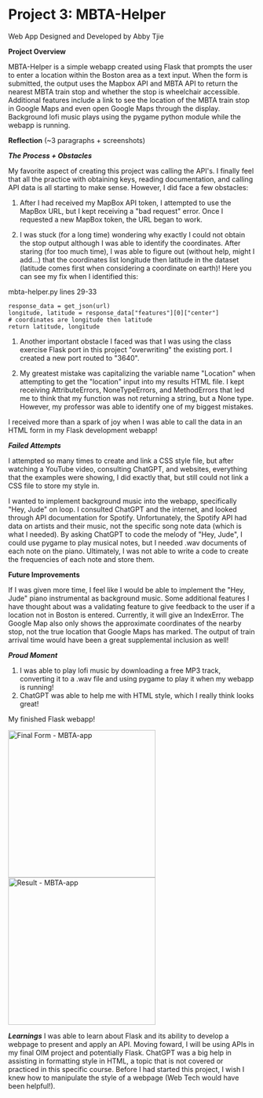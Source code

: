 # Project 3: MBTA-Helper
Web App Designed and Developed by Abby Tjie

**Project Overview**
   
   MBTA-Helper is a simple webapp created using Flask that prompts the user to enter a location within the Boston area as a text input. When the form is submitted, the output uses the Mapbox API and MBTA API to return the nearest MBTA train stop and whether the stop is wheelchair accessible. Additional features include a link to see the location of the MBTA train stop in Google Maps and even open Google Maps through the display. Background lofi music plays using the pygame python module while the webapp is running.

**Reflection** (~3 paragraphs + screenshots)

***The Process + Obstacles***

My favorite aspect of creating this project was calling the API's. I finally feel that all the practice with obtaining keys, reading documentation, and calling API data is all starting to make sense. However, I did face a few obstacles:
1. After I had received my MapBox API token, I attempted to use the MapBox URL, but I kept receiving a "bad request" error. Once I requested a new MapBox token, the URL began to work.
   
2. I was stuck (for a long time) wondering why exactly I could not obtain the stop output although I was able to identify the coordinates. After staring (for too much time), I was able to figure out (without help, might I add...) that the coordinates list longitude then latitude in the dataset (latitude comes first when considering a coordinate on earth)! Here you can see my fix when I identified this:
   
mbta-helper.py  lines 29-33
   
    response_data = get_json(url)
    longitude, latitude = response_data["features"][0]["center"]  
    # coordinates are longitude then latitude
    return latitude, longitude

1. Another important obstacle I faced was that I was using the class exercise Flask port in this project "overwriting" the existing port. I created a new port routed to "3640".

2. My greatest  mistake was capitalizing the variable name "Location" when attempting to get the "location" input into my results HTML file. I kept receiving AttributeErrors, NoneTypeErrors, and MethodErrors that led me to think that my function was not returning a string, but a None type. However, my professor was able to identify one of my biggest mistakes.

I received more than a spark of joy when I was able to call the data in an HTML form in my Flask development webapp!

***Failed Attempts***

I attempted so many times to create and link a CSS style file, but after watching a YouTube video, consulting ChatGPT, and websites, everything that the examples were showing, I did exactly that, but still could not link a CSS file to store my style in.

I wanted to implement background music into the webapp, specifically "Hey, Jude" on loop. I consulted ChatGPT and the internet, and looked through API documentation for Spotify. Unfortunately, the Spotify API had data on artists and their music, not the specific song note data (which is what I needed). By asking ChatGPT to code the melody of "Hey, Jude", I could use pygame to play musical notes, but I needed .wav documents of each note on the piano. Ultimately, I was not able to write a code to create the frequencies of each note and store them. 

**Future Improvements**

If I was given more time, I feel like I would be able to implement the "Hey, Jude" piano instrumental as background music. Some additional features I have thought about was a validating feature to give feedback to the user if a location not in Boston is entered. Currently, it will give an IndexError. The Google Map also only shows the approximate coordinates of the nearby stop, not the true location that Google Maps has marked. The output of train arrival time would have been a great supplemental inclusion as well!

***Proud Moment***
1. I was able to play lofi music by downloading a free MP3 track, converting it to a .wav file and using pygame to play it when my webapp is running!
2. ChatGPT was able to help me with HTML style, which I really think looks great!

My finished Flask webapp!

<img width="300" alt="Final Form - MBTA-app" src="https://user-images.githubusercontent.com/122930813/230264443-bdabdf43-f343-4528-b312-e2b3db60984c.PNG">

<img width="300" alt="Result - MBTA-app" src="https://user-images.githubusercontent.com/122930813/230264464-ded85e97-8569-4d3c-bfd4-4420f09ed938.PNG">

***Learnings***
I was able to learn about Flask and its ability to develop a webpage to present and apply an API. Moving foward, I will be using APIs in my final OIM project and potentially Flask. ChatGPT was a big help in assisting in formatting style in HTML, a topic that is not covered or practiced in this specific course. Before I had started this project, I wish I knew how to manipulate the style of a webpage (Web Tech would have been helpful!).
